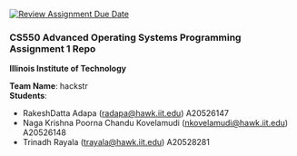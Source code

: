 [![Review Assignment Due Date](https://classroom.github.com/assets/deadline-readme-button-24ddc0f5d75046c5622901739e7c5dd533143b0c8e959d652212380cedb1ea36.svg)](https://classroom.github.com/a/ancXpPFO)
### CS550 Advanced Operating Systems Programming Assignment 1 Repo
**Illinois Institute of Technology**  

**Team Name**: hackstr  
**Students**:   
* RakeshDatta Adapa (radapa@hawk.iit.edu) A20526147
* Naga Krishna Poorna Chandu Kovelamudi (nkovelamudi@hawk.iit.edu) A20526148
* Trinadh Rayala (trayala@hawk.iit.edu)  A20528281
